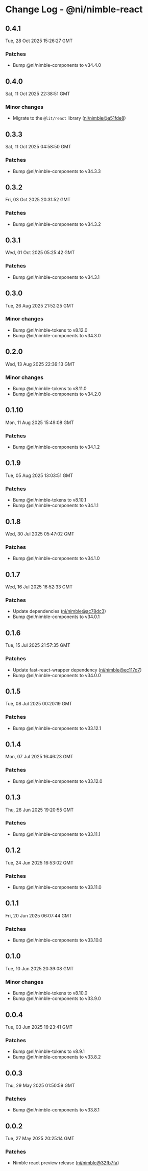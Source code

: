 # Change Log - @ni/nimble-react

<!-- This log was last generated on Tue, 28 Oct 2025 15:26:27 GMT and should not be manually modified. -->

<!-- Start content -->

## 0.4.1

Tue, 28 Oct 2025 15:26:27 GMT

### Patches

- Bump @ni/nimble-components to v34.4.0

## 0.4.0

Sat, 11 Oct 2025 22:38:51 GMT

### Minor changes

- Migrate to the `@lit/react` library ([ni/nimble@a51fde8](https://github.com/ni/nimble/commit/a51fde8baec7d112a585a8da9303b0c0d06752ff))

## 0.3.3

Sat, 11 Oct 2025 04:58:50 GMT

### Patches

- Bump @ni/nimble-components to v34.3.3

## 0.3.2

Fri, 03 Oct 2025 20:31:52 GMT

### Patches

- Bump @ni/nimble-components to v34.3.2

## 0.3.1

Wed, 01 Oct 2025 05:25:42 GMT

### Patches

- Bump @ni/nimble-components to v34.3.1

## 0.3.0

Tue, 26 Aug 2025 21:52:25 GMT

### Minor changes

- Bump @ni/nimble-tokens to v8.12.0
- Bump @ni/nimble-components to v34.3.0

## 0.2.0

Wed, 13 Aug 2025 22:39:13 GMT

### Minor changes

- Bump @ni/nimble-tokens to v8.11.0
- Bump @ni/nimble-components to v34.2.0

## 0.1.10

Mon, 11 Aug 2025 15:49:08 GMT

### Patches

- Bump @ni/nimble-components to v34.1.2

## 0.1.9

Tue, 05 Aug 2025 13:03:51 GMT

### Patches

- Bump @ni/nimble-tokens to v8.10.1
- Bump @ni/nimble-components to v34.1.1

## 0.1.8

Wed, 30 Jul 2025 05:47:02 GMT

### Patches

- Bump @ni/nimble-components to v34.1.0

## 0.1.7

Wed, 16 Jul 2025 16:52:33 GMT

### Patches

- Update dependencies ([ni/nimble@ac78dc3](https://github.com/ni/nimble/commit/ac78dc389e0dd7e042a654d184ff65f210316296))
- Bump @ni/nimble-components to v34.0.1

## 0.1.6

Tue, 15 Jul 2025 21:57:35 GMT

### Patches

- Update fast-react-wrapper dependency ([ni/nimble@ec117d7](https://github.com/ni/nimble/commit/ec117d73aa9a132fcf019723557634b9f22ebbdf))
- Bump @ni/nimble-components to v34.0.0

## 0.1.5

Tue, 08 Jul 2025 00:20:19 GMT

### Patches

- Bump @ni/nimble-components to v33.12.1

## 0.1.4

Mon, 07 Jul 2025 16:46:23 GMT

### Patches

- Bump @ni/nimble-components to v33.12.0

## 0.1.3

Thu, 26 Jun 2025 19:20:55 GMT

### Patches

- Bump @ni/nimble-components to v33.11.1

## 0.1.2

Tue, 24 Jun 2025 16:53:02 GMT

### Patches

- Bump @ni/nimble-components to v33.11.0

## 0.1.1

Fri, 20 Jun 2025 06:07:44 GMT

### Patches

- Bump @ni/nimble-components to v33.10.0

## 0.1.0

Tue, 10 Jun 2025 20:39:08 GMT

### Minor changes

- Bump @ni/nimble-tokens to v8.10.0
- Bump @ni/nimble-components to v33.9.0

## 0.0.4

Tue, 03 Jun 2025 16:23:41 GMT

### Patches

- Bump @ni/nimble-tokens to v8.9.1
- Bump @ni/nimble-components to v33.8.2

## 0.0.3

Thu, 29 May 2025 01:50:59 GMT

### Patches

- Bump @ni/nimble-components to v33.8.1

## 0.0.2

Tue, 27 May 2025 20:25:14 GMT

### Patches

- Nimble react preview release ([ni/nimble@32fb7fa](https://github.com/ni/nimble/commit/32fb7facb3daf1d092a47119110504f7206a92eb))
